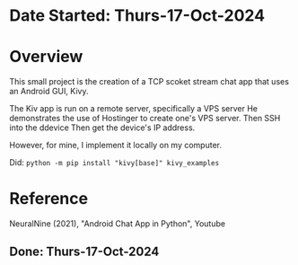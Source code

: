 #   Date Started: Thurs-17-Oct-2024


#   Overview
This small project is the creation of a TCP scoket stream chat app that uses an Android GUI,
Kivy.

The Kiv app is run on a remote server, specifically a VPS server
He demonstrates the use of Hostinger to create one's VPS server.
Then SSH into the ddevice
Then get the device's IP address.

However, for mine, I implement it locally on my computer.

Did:
    `python -m pip install "kivy[base]" kivy_examples`


#   Reference
NeuralNine (2021), "Android Chat App in Python", Youtube


##  Done: Thurs-17-Oct-2024